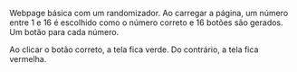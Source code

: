 Webpage básica com um randomizador.
Ao carregar a página, um número entre 1 e 16 é escolhido como o número correto e 16 botões são gerados. 
Um botão para cada número.

Ao clicar o botão correto, a tela fica verde. Do contrário, a tela fica vermelha.

